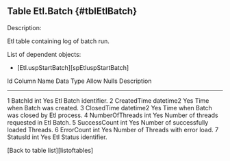 Table Etl.Batch {#tblEtlBatch}
---------------

Description:

Etl table containing log of batch run.

List of dependent objects:

-   \[Etl.uspStartBatch\]\[spEtluspStartBatch\]

  Id   Column Name       Data Type   Allow Nulls   Description
  ---- ----------------- ----------- ------------- --------------------------------------------
  1    BatchId           int         Yes           Etl Batch identifier.
  2    CreatedTime       datetime2   Yes           Time when Batch was created.
  3    ClosedTime        datetime2   Yes           Time when Batch was closed by Etl process.
  4    NumberOfThreads   int         Yes           Number of threads requested in Etl Batch.
  5    SuccessCount      int         Yes           Number of successfully loaded Threads.
  6    ErrorCount        int         Yes           Number of Threads with error load.
  7    StatusId          int         Yes           Etl Status identifier.

\[Back to table list\]\[listoftables\]
